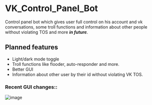 ﻿# VK_Control_Panel_Bot
Control panel bot which gives user full control on his account and vk conversations, some troll functions and information about other people without violating TOS and more ___in future___.
## Planned features
- Light/dark mode toggle
- Troll functions like flooder, auto-responder and more.
- Better GUI
- Information about other user by their id without violating VK TOS.

### Recent GUI changes::
![image](https://i.imgur.com/uha4BAa.png)
